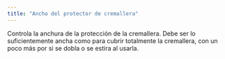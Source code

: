 ```yaml
---
title: "Ancho del protector de cremallera"
---
```


Controla la anchura de la protección de la cremallera. Debe ser lo suficientemente ancha como para cubrir totalmente la cremallera, con un poco más por si se dobla o se estira al usarla.